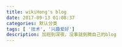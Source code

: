 ```yaml
---
title: wikiHong's blog
date: 2017-09-13 01:08:37
categories: 默认分类
tags: [ '技术', '兴趣爱好']
description: 加班到深夜，没事就倒腾自己的blog
---
```

